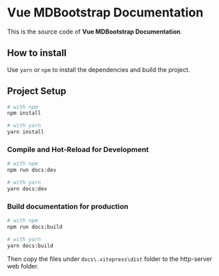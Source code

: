 # Vue MDBootstrap Documentation

This is the source code of **Vue MDBootstrap Documentation**.


## How to install

Use `yarn` or `npm` to install the dependencies and build the project.

## Project Setup

```sh
# with npm
npm install

# with yarn
yarn install
```

### Compile and Hot-Reload for Development

```sh
# with npm
npm run docs:dev

# with yarn
yarn docs:dev
```

### Build documentation for production

```sh
# with npm
npm run docs:build

# with yarn
yarn docs:build
```

Then copy the files under `docs\.vitepress\dist` folder to the http-server web folder.
